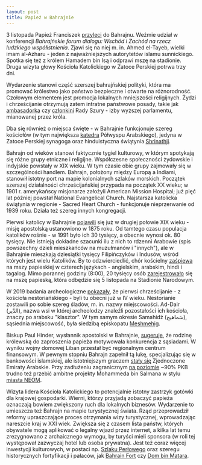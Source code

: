 ```yaml
---
layout: post
title: Papież w Bahrajnie
---
```


3 listopada Papież Franciszek [przyleci](https://www.facebook.com/arabizmy/posts/pfbid0HLDkxGbeWqKYdsA4sprDYHHLpHsECMi4RXAC7qNvF8Sy3EqRZrpXdPj4YaQvGLqPl) do Bahrajnu. Weźmie udział w konferencji *Bahrajńskie forum dialogu: Wschód i Zachód na rzecz ludzkiego współistnienia*. Zjawi się na niej m. in. Ahmed el-Tayeb, wielki imam al-Azharu - jeden z najważniejszych autorytetów islamu sunnickiego. Spotka się też z królem Hamadem bin Isą i odprawi mszę na stadionie. Druga wizyta głowy Kościoła Katolickiego w Zatoce Perskiej potrwa trzy dni.

Wydarzenie stanowi część szerszej bahrajńskiej polityki, która ma promować królestwo jako państwo bezpieczne i otwarte na różnorodność. Czołowym elementem jest promocja lokalnych mniejszości religijnych. Żydzi i chrześcijanie otrzymują zatem intratne państwowe posady, takie jak [ambasadorka](https://abumarkey.github.io/arabizmy/zydzi-bahrajn-zatoka-perska/) czy [członkini](https://www.thenationalnews.com/gulf-news/bahrain/2022/10/31/dream-come-true-arab-catholics-in-bahrain-speak-of-popes-visit/) Rady Szury - izby wyższej parlamentu, mianowanej przez króla. 

Dba się również o miejsca święte - w Bahrajnie funkcjonuje szereg kościołów (w tym największa [katedra](https://bahraincathedral.com/) Półwyspu Arabskiego), jedyna w Zatoce Perskiej synagoga oraz hinduistyczna świątynia [Shrinathji](https://www.wionews.com/india-news/external-affairs-minister-jaishankar-visits-200-year-old-hindu-temple-in-bahrain-345224). 

Bahrajn od wieków stanowi faktycznie tygiel kulturowy, w którym spotykają się różne grupy etniczne i religijne. Współczesne społeczności żydowskie i indyjskie powstały w XIX wieku. W tym czasie obie grupy zajmowały się w szczególności handlem. Bahrajn, położony między Europą a Indiami, stanowił istotny port na mapie kolonialnych szlaków morskich. Początek szerszej działalności chrześcijańskiej przypada na początek XX wieku; w 1901 r. amerykańscy misjonarze założyli American Mission Hospital; już pięć lat później powstał National Evangelical Church. Najstarsza katolicka świątynia w regionie - Sacred Heart Church - funkcjonuje nieprzerwanie od 1939 roku. Działa też szereg innych kongregacji. 

Pierwsi katolicy w Bahrajnie [pojawili](https://archive.org/details/encyclopediaofch0001unse_t6f2/page/181/mode/1up?view=theater) się już w drugiej połowie XIX wieku - misję apostolską ustanowiono w 1875 roku. Od tamtego czasu populacja katolików rośnie - w 1991 było ich 30 tysięcy, a obecnie wynosi ok. 80 tysięcy. Nie istnieją dokładne szacunki ilu z nich to rdzenni Arabowie (spis powszechny dzieli mieszkańców na muzułmanów i "innych"), ale w Bahrajnie mieszkają dziesiątki tysięcy Filipińczyków i Indusów, wśród których jest wielu Katolików. By to odzwierciedlić, chór kościelny [zaśpiewa](https://www.thenationalnews.com/gulf-news/bahrain/2022/10/24/popes-visit-to-bahrain-100-strong-choir-to-sing-in-english-arabic-tagalog-and-hindi/) na mszy papieskiej w czterech językach - angielskim, arabskim, hindi i tagalog. Mimo porannej godziny (8:00), 20 tysięcy osób [zarejestrowało](https://www.thenationalnews.com/gulf-news/bahrain/2022/10/28/more-than-2000-people-register-to-attend-pope-francis-bahrain-mass/) się na mszę papieską, która odbędzie się 5 listopada na Stadionie Narodowym. 

W 2019 badania archeologiczne [pokazały](https://www.exeter.ac.uk/news/research/title_769743_en.html), że pierwsi chrześcijanie - z kościoła nestoriańskiego -  byli tu obecni już w IV wieku. Nestorianie zostawili po sobie szereg śladów, m. in. nazwy miejscowości. Ad-Dair (الدَّير), nazwa wsi w której archeolodzy znaleźli pozostałości ich kościoła, znaczy po arabsku "klasztor". W tym samym okresie Samahidż (سَماهيج), sąsiednia miejscowość, była siedzibą episkopatu [Meshmehig](https://www.syriaca.org/place/2879). 

Biskup Paul Hinder, wysłannik apostolski w Bahrajnie, [sugeruje](https://english.alaraby.co.uk/news/pope-francis-make-first-papal-trip-bahrain-week), że rodzinę królewską do zaproszenia papieża motywowała konkurencja z sąsiadami. W wyniku wojny domowej Liban przestał być regionalnym centrum finansowym. W pewnym stopniu Bahrajn zapełnił tą lukę, specjalizując się w bankowości islamskiej, ale istotniejszym graczem [stały się](https://www.arabianbusiness.com/industries/banking-finance/dubai-ranks-as-regional-first-17th-globally-in-global-financial-centres-index) Zjednoczone Emiraty Arabskie. Przy zadłużeniu zagranicznym [na poziomie](https://www.ceicdata.com/en/indicator/bahrain/government-debt--of-nominal-gdp) ~90% PKB trudno też przebić ambitne projekty Mohammeda bin Salmana w stylu [miasta NEOM](https://www.youtube.com/watch?v=41sgRP0G6y4). 
 
Wizyta lidera Kościoła Katolickiego to potencjalnie istotny zastrzyk gotówki dla krajowej gospodarki. Wierni, którzy przyjadą zobaczyć papieża oznaczają bowiem zwiększony ruch dla lokalnych biznesów. Wydarzenie to umieszcza też Bahrajn na mapie turystycznej świata. Rząd przeprowadził reformy upraszczające proces otrzymania wizy turystycznej, wprowadzając nareszcie kraj w XXI wiek. Zwiększa się z czasem lista państw, których obywatele mogą aplikować o legalny wjazd przez internet, a kilka lat temu zrezygnowano z archaicznego wymogu, by turyści mieli sponsora (w roli tej występował zazwyczaj hotel lub osoba prywatna). Jest też coraz więcej inwestycji kulturowych, w postaci np. [Szlaku Perłowego](https://pearlingpath.bh/en/the-pearling-path-in-detail/) oraz szeregu historycznych fortyfikacji i pałaców, jak [Bahrain Fort](https://www.timeoutbahrain.com/attractions/attractions-news/440051-bahrain-fort-guide-everything-you-need-to-know-about-qalat-al-bahrain) czy [Dom bin Matara](https://shaikhebrahimcenter.org/en/houses/memory-of-the-place-2/).
